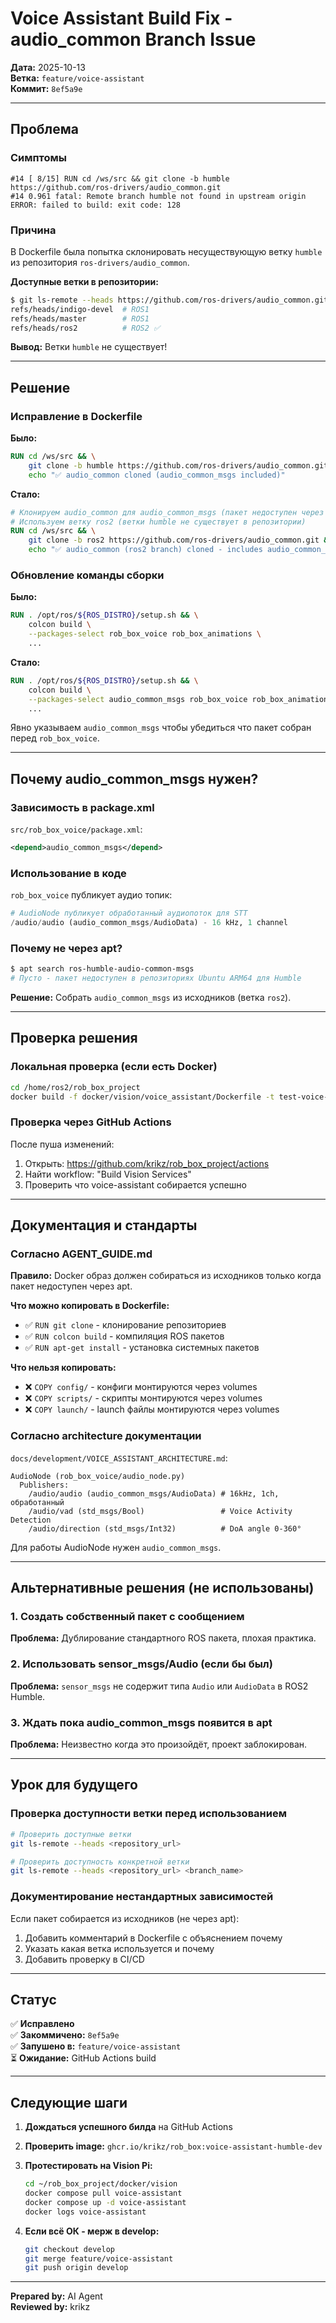 # Voice Assistant Build Fix - audio_common Branch Issue

**Дата:** 2025-10-13  
**Ветка:** `feature/voice-assistant`  
**Коммит:** `8ef5a9e`

---

## Проблема

### Симптомы
```
#14 [ 8/15] RUN cd /ws/src && git clone -b humble https://github.com/ros-drivers/audio_common.git
#14 0.961 fatal: Remote branch humble not found in upstream origin
ERROR: failed to build: exit code: 128
```

### Причина
В Dockerfile была попытка склонировать несуществующую ветку `humble` из репозитория `ros-drivers/audio_common`.

**Доступные ветки в репозитории:**
```bash
$ git ls-remote --heads https://github.com/ros-drivers/audio_common.git
refs/heads/indigo-devel  # ROS1
refs/heads/master        # ROS1
refs/heads/ros2          # ROS2 ✅
```

**Вывод:** Ветки `humble` не существует!

---

## Решение

### Исправление в Dockerfile

**Было:**
```dockerfile
RUN cd /ws/src && \
    git clone -b humble https://github.com/ros-drivers/audio_common.git && \
    echo "✅ audio_common cloned (audio_common_msgs included)"
```

**Стало:**
```dockerfile
# Клонируем audio_common для audio_common_msgs (пакет недоступен через apt для Humble)
# Используем ветку ros2 (ветки humble не существует в репозитории)
RUN cd /ws/src && \
    git clone -b ros2 https://github.com/ros-drivers/audio_common.git && \
    echo "✅ audio_common (ros2 branch) cloned - includes audio_common_msgs"
```

### Обновление команды сборки

**Было:**
```dockerfile
RUN . /opt/ros/${ROS_DISTRO}/setup.sh && \
    colcon build \
    --packages-select rob_box_voice rob_box_animations \
    ...
```

**Стало:**
```dockerfile
RUN . /opt/ros/${ROS_DISTRO}/setup.sh && \
    colcon build \
    --packages-select audio_common_msgs rob_box_voice rob_box_animations \
    ...
```

Явно указываем `audio_common_msgs` чтобы убедиться что пакет собран перед `rob_box_voice`.

---

## Почему audio_common_msgs нужен?

### Зависимость в package.xml

`src/rob_box_voice/package.xml`:
```xml
<depend>audio_common_msgs</depend>
```

### Использование в коде

`rob_box_voice` публикует аудио топик:
```python
# AudioNode публикует обработанный аудиопоток для STT
/audio/audio (audio_common_msgs/AudioData) - 16 kHz, 1 channel
```

### Почему не через apt?

```bash
$ apt search ros-humble-audio-common-msgs
# Пусто - пакет недоступен в репозиториях Ubuntu ARM64 для Humble
```

**Решение:** Собрать `audio_common_msgs` из исходников (ветка `ros2`).

---

## Проверка решения

### Локальная проверка (если есть Docker)

```bash
cd /home/ros2/rob_box_project
docker build -f docker/vision/voice_assistant/Dockerfile -t test-voice-assistant .
```

### Проверка через GitHub Actions

После пуша изменений:
1. Открыть: https://github.com/krikz/rob_box_project/actions
2. Найти workflow: "Build Vision Services"
3. Проверить что voice-assistant собирается успешно

---

## Документация и стандарты

### Согласно AGENT_GUIDE.md

**Правило:** Docker образ должен собираться из исходников только когда пакет недоступен через apt.

**Что можно копировать в Dockerfile:**
- ✅ `RUN git clone` - клонирование репозиториев
- ✅ `RUN colcon build` - компиляция ROS пакетов
- ✅ `RUN apt-get install` - установка системных пакетов

**Что нельзя копировать:**
- ❌ `COPY config/` - конфиги монтируются через volumes
- ❌ `COPY scripts/` - скрипты монтируются через volumes
- ❌ `COPY launch/` - launch файлы монтируются через volumes

### Согласно architecture документации

`docs/development/VOICE_ASSISTANT_ARCHITECTURE.md`:

```
AudioNode (rob_box_voice/audio_node.py)
  Publishers:
    /audio/audio (audio_common_msgs/AudioData) # 16kHz, 1ch, обработанный
    /audio/vad (std_msgs/Bool)                 # Voice Activity Detection
    /audio/direction (std_msgs/Int32)          # DoA angle 0-360°
```

Для работы AudioNode нужен `audio_common_msgs`.

---

## Альтернативные решения (не использованы)

### 1. Создать собственный пакет с сообщением

**Проблема:** Дублирование стандартного ROS пакета, плохая практика.

### 2. Использовать sensor_msgs/Audio (если бы был)

**Проблема:** `sensor_msgs` не содержит типа `Audio` или `AudioData` в ROS2 Humble.

### 3. Ждать пока audio_common_msgs появится в apt

**Проблема:** Неизвестно когда это произойдёт, проект заблокирован.

---

## Урок для будущего

### Проверка доступности ветки перед использованием

```bash
# Проверить доступные ветки
git ls-remote --heads <repository_url>

# Проверить доступность конкретной ветки
git ls-remote --heads <repository_url> <branch_name>
```

### Документирование нестандартных зависимостей

Если пакет собирается из исходников (не через apt):
1. Добавить комментарий в Dockerfile с объяснением почему
2. Указать какая ветка используется и почему
3. Добавить проверку в CI/CD

---

## Статус

✅ **Исправлено**  
✅ **Закоммичено:** `8ef5a9e`  
✅ **Запушено в:** `feature/voice-assistant`  
⏳ **Ожидание:** GitHub Actions build

---

## Следующие шаги

1. **Дождаться успешного билда** на GitHub Actions
2. **Проверить image:** `ghcr.io/krikz/rob_box:voice-assistant-humble-dev`
3. **Протестировать на Vision Pi:**
   ```bash
   cd ~/rob_box_project/docker/vision
   docker compose pull voice-assistant
   docker compose up -d voice-assistant
   docker logs voice-assistant
   ```

4. **Если всё ОК - мерж в develop:**
   ```bash
   git checkout develop
   git merge feature/voice-assistant
   git push origin develop
   ```

---

**Prepared by:** AI Agent  
**Reviewed by:** krikz
